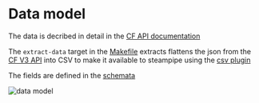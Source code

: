 # Data model

The data is decribed in detail in the [CF API documentation](http://v3-apidocs.cloudfoundry.org/version/3.122.0/index.html)

The `extract-data` target in the [Makefile](../Makefile) extracts flattens the json from the [CF V3 API](http://v3-apidocs.cloudfoundry.org/version/3.122.0/index.html) into CSV to make it available to steampipe using the [csv plugin](https://hub.steampipe.io/plugins/turbot/csv) 

The fields are defined in the [schemata](schemata.md)

![data model](datamodel.png)
